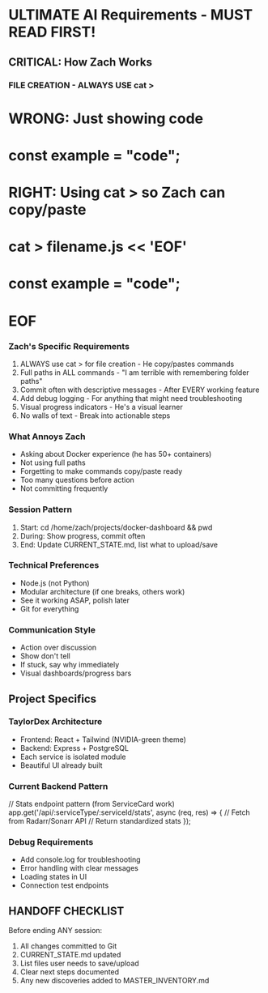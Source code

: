 # ULTIMATE AI Requirements - MUST READ FIRST!

## CRITICAL: How Zach Works

### FILE CREATION - ALWAYS USE cat >
# WRONG: Just showing code
# const example = "code";

# RIGHT: Using cat > so Zach can copy/paste
# cat > filename.js << 'EOF'
# const example = "code";
# EOF

### Zach's Specific Requirements
1. ALWAYS use cat > for file creation - He copy/pastes commands
2. Full paths in ALL commands - "I am terrible with remembering folder paths"
3. Commit often with descriptive messages - After EVERY working feature
4. Add debug logging - For anything that might need troubleshooting
5. Visual progress indicators - He's a visual learner
6. No walls of text - Break into actionable steps

### What Annoys Zach
- Asking about Docker experience (he has 50+ containers)
- Not using full paths
- Forgetting to make commands copy/paste ready
- Too many questions before action
- Not committing frequently

### Session Pattern
1. Start: cd /home/zach/projects/docker-dashboard && pwd
2. During: Show progress, commit often
3. End: Update CURRENT_STATE.md, list what to upload/save

### Technical Preferences
- Node.js (not Python)
- Modular architecture (if one breaks, others work)
- See it working ASAP, polish later
- Git for everything

### Communication Style
- Action over discussion
- Show don't tell
- If stuck, say why immediately
- Visual dashboards/progress bars

## Project Specifics

### TaylorDex Architecture
- Frontend: React + Tailwind (NVIDIA-green theme)
- Backend: Express + PostgreSQL
- Each service is isolated module
- Beautiful UI already built

### Current Backend Pattern
// Stats endpoint pattern (from ServiceCard work)
app.get('/api/:serviceType/:serviceId/stats', async (req, res) => {
  // Fetch from Radarr/Sonarr API
  // Return standardized stats
});

### Debug Requirements
- Add console.log for troubleshooting
- Error handling with clear messages
- Loading states in UI
- Connection test endpoints

## HANDOFF CHECKLIST
Before ending ANY session:
1. All changes committed to Git
2. CURRENT_STATE.md updated
3. List files user needs to save/upload
4. Clear next steps documented
5. Any new discoveries added to MASTER_INVENTORY.md
